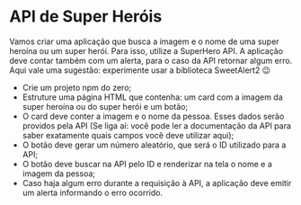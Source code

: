 # API de Super Heróis

Vamos criar uma aplicação que busca a imagem e o nome de uma super heroína ou um super herói. Para isso, utilize a SuperHero API. A aplicação deve contar também com um alerta, para o caso da API retornar algum erro. Aqui vale uma sugestão: experimente usar a biblioteca SweetAlert2 😉

* Crie um projeto npm do zero;
* Estruture uma página HTML que contenha: um card com a imagem da super heroína ou do super herói e um botão;
* O card deve conter a imagem e o nome da pessoa. Esses dados serão providos pela API (Se liga aí: você pode ler a documentação da API para saber exatamente quais campos você deve utilizar aqui);
* O botão deve gerar um número aleatório, que será o ID utilizado para a API;
* O botão deve buscar na API pelo ID e renderizar na tela o nome e a imagem da pessoa;
* Caso haja algum erro durante a requisição à API, a aplicação deve emitir um alerta informando o erro ocorrido.